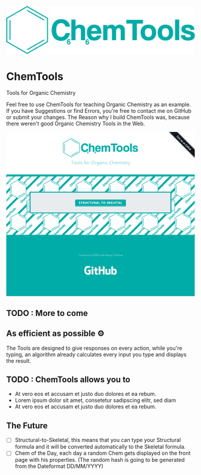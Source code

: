 ![ChemTools Logo](img/ChemTools-logo.png)

# ChemTools

Tools for Organic Chemistry

Feel free to use ChemTools for teaching Organic Chemistry as an example.
If you have Suggestions or find Errors, you're free to contact me on GitHub or submit your changes.
The Reason why I build ChemTools was, because there weren't good Organic Chemistry Tools in the Web.

![ChemTools Logo](Images/ChemTools-v1-Image.png)

## TODO : More to come

## As efficient as possible ⚙

The Tools are designed to give responses on every action,
while you're typing, an algorithm already calculates every input you type and displays the result.

## TODO : ChemTools allows you to

- At vero eos et accusam et justo duo dolores et ea rebum.
- Lorem ipsum dolor sit amet, consetetur sadipscing elitr, sed diam
- At vero eos et accusam et justo duo dolores et ea rebum.

## The Future 

- [ ] Structural-to-Skeletal, this means that you can type your Structural formula and it will be converted automatically to the Skeletal formula.
- [ ] Chem of the Day, each day a random Chem gets displayed on the front page with his properties. (The random hash is going to be generated from the Dateformat DD/MM/YYYY)
